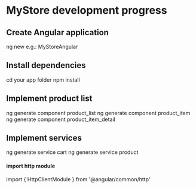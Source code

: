 # MyStore development progress

## Create Angular application
ng new <app name>
    e.g.: MyStoreAngular

## Install dependencies
cd your app folder
npm install

## Implement product list
ng generate component product_list
ng generate component product_item
ng generate component product_item_detail

## Implement services
ng generate service cart
ng generate service product
#### import http module
import { HttpClientModule } from '@angular/common/http'
